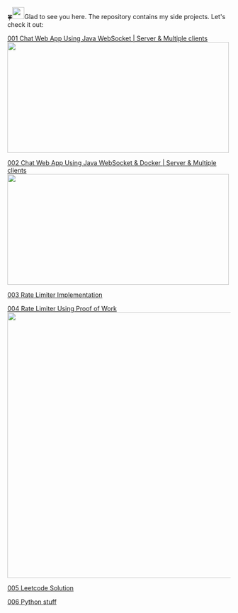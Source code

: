 🍀<img src="https://user-images.githubusercontent.com/5679180/79618120-0daffb80-80be-11ea-819e-d2b0fa904d07.gif" width="27px">Glad to see you here. The repository contains my side projects. Let's check it out:

[001 Chat Web App Using Java WebSocket | Server & Multiple clients](https://youtu.be/a0PPWwhw3OE)<br>
<img src="https://img.youtube.com/vi/a0PPWwhw3OE/maxresdefault.jpg" width="500" height="250">

[002 Chat Web App Using Java WebSocket & Docker | Server & Multiple clients](https://youtu.be/WLcfW4uaoGE) <br>
<img src="https://img.youtube.com/vi/WLcfW4uaoGE/maxresdefault.jpg" width="500" height="250">

[003 Rate Limiter Implementation](https://github.com/vkhanhqui/youtube-code/tree/main/003-rate-limiter)

[004 Rate Limiter Using Proof of Work](https://github.com/vkhanhqui/youtube-code/tree/main/004-rate-limiter-proof-of-work)<br>
<img src="https://raw.githubusercontent.com/vkhanhqui/youtube-code/main/004-rate-limiter-proof-of-work/images/pow.drawio.png" width="600" height="600">

[005 Leetcode Solution](https://github.com/vkhanhqui/youtube-code/tree/main/005-leetcode)

[006 Python stuff](https://github.com/vkhanhqui/youtube-code/tree/main/006-python-stuffs)
